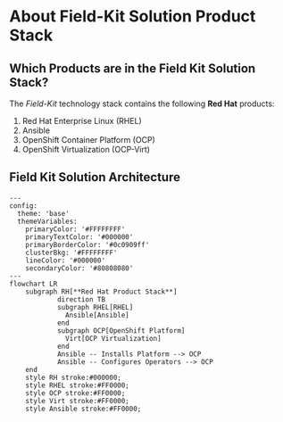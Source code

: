 # About Field-Kit Solution Product Stack

## Which Products are in the Field Kit Solution Stack?

The *Field-Kit* technology stack contains the following **Red Hat** products:

1. Red Hat Enterprise Linux (RHEL)
2. Ansible
3. OpenShift Container Platform (OCP)
4. OpenShift Virtualization (OCP-Virt)

## Field Kit Solution Architecture

```mermaid
---
config:
  theme: 'base'
  themeVariables:
    primaryColor: '#FFFFFFFF'
    primaryTextColor: '#000000'
    primaryBorderColor: '#0c0909ff'
    clusterBkg: '#FFFFFFFF'
    lineColor: '#000000'
    secondaryColor: '#80808080'
---
flowchart LR
    subgraph RH[**Red Hat Product Stack**]
            direction TB
            subgraph RHEL[RHEL]
              Ansible[Ansible]
            end
            subgraph OCP[OpenShift Platform]
              Virt[OCP Virtualization]
            end
            Ansible -- Installs Platform --> OCP
            Ansible -- Configures Operators --> OCP
    end
    style RH stroke:#000000;
    style RHEL stroke:#FF0000;
    style OCP stroke:#FF0000;
    style Virt stroke:#FF0000;
    style Ansible stroke:#FF0000;
```